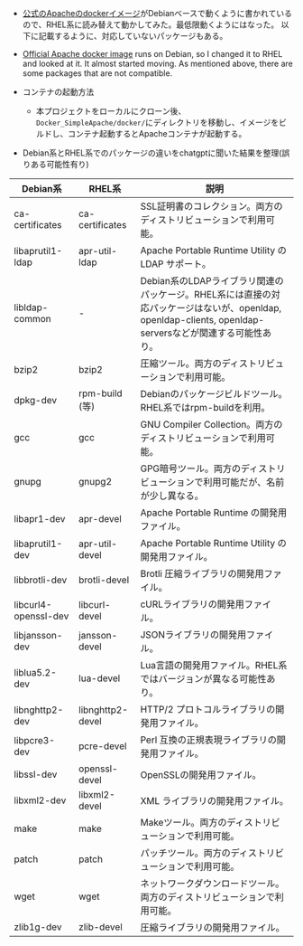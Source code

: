 - [公式のApacheのdockerイメージ](https://github.com/docker-library/httpd/blob/242f3c62ba1ceee0a3633045fc4fd9277cb86cd3/2.4/Dockerfile)がDebianベースで動くように書かれているので、RHEL系に読み替えて動かしてみた。最低限動くようにはなった。
以下に記載するように、対応していないパッケージもある。


- [ Official Apache docker image](https://github.com/docker-library/httpd/blob/242f3c62ba1ceee0a3633045fc4fd9277cb86cd3/2.4/Dockerfile) runs on Debian, so I changed it to RHEL and looked at it. It almost started moving.
As mentioned above, there are some packages that are not compatible.


- コンテナの起動方法
  - 本プロジェクトをローカルにクローン後、`Docker_SimpleApache/docker/`にディレクトリを移動し、イメージをビルドし、コンテナ起動するとApacheコンテナが起動する。


- Debian系とRHEL系でのパッケージの違いをchatgptに聞いた結果を整理(誤りある可能性有り)


| Debian系           | RHEL系              | 説明                                                                                                      |
|-------------------|--------------------|---------------------------------------------------------------------------------------------------------|
| ca-certificates   | ca-certificates    | SSL証明書のコレクション。両方のディストリビューションで利用可能。                                                  |
| libaprutil1-ldap  | apr-util-ldap      | Apache Portable Runtime Utility の LDAP サポート。                                                              |
| libldap-common    | -                  | Debian系のLDAPライブラリ関連のパッケージ。RHEL系には直接の対応パッケージはないが、openldap, openldap-clients, openldap-serversなどが関連する可能性あり。  |
| bzip2             | bzip2              | 圧縮ツール。両方のディストリビューションで利用可能。                                                                   |
| dpkg-dev          | rpm-build (等)     | Debianのパッケージビルドツール。RHEL系ではrpm-buildを利用。                                                       |
| gcc               | gcc                | GNU Compiler Collection。両方のディストリビューションで利用可能。                                                        |
| gnupg             | gnupg2             | GPG暗号ツール。両方のディストリビューションで利用可能だが、名前が少し異なる。                                                |
| libapr1-dev       | apr-devel          | Apache Portable Runtime の開発用ファイル。                                                                        |
| libaprutil1-dev   | apr-util-devel     | Apache Portable Runtime Utility の開発用ファイル。                                                                  |
| libbrotli-dev     | brotli-devel       | Brotli 圧縮ライブラリの開発用ファイル。                                                                              |
| libcurl4-openssl-dev | libcurl-devel  | cURLライブラリの開発用ファイル。                                                                                   |
| libjansson-dev    | jansson-devel      | JSONライブラリの開発用ファイル。                                                                                     |
| liblua5.2-dev     | lua-devel          | Lua言語の開発用ファイル。RHEL系ではバージョンが異なる可能性あり。                                                           |
| libnghttp2-dev    | libnghttp2-devel   | HTTP/2 プロトコルライブラリの開発用ファイル。                                                                        |
| libpcre3-dev      | pcre-devel         | Perl 互換の正規表現ライブラリの開発用ファイル。                                                                       |
| libssl-dev        | openssl-devel      | OpenSSLの開発用ファイル。                                                                                         |
| libxml2-dev       | libxml2-devel      | XML ライブラリの開発用ファイル。                                                                                    |
| make              | make               | Makeツール。両方のディストリビューションで利用可能。                                                                      |
| patch             | patch              | パッチツール。両方のディストリビューションで利用可能。                                                                     |
| wget              | wget               | ネットワークダウンロードツール。両方のディストリビューションで利用可能。                                                     |
| zlib1g-dev        | zlib-devel         | 圧縮ライブラリの開発用ファイル。                                                                                          |

